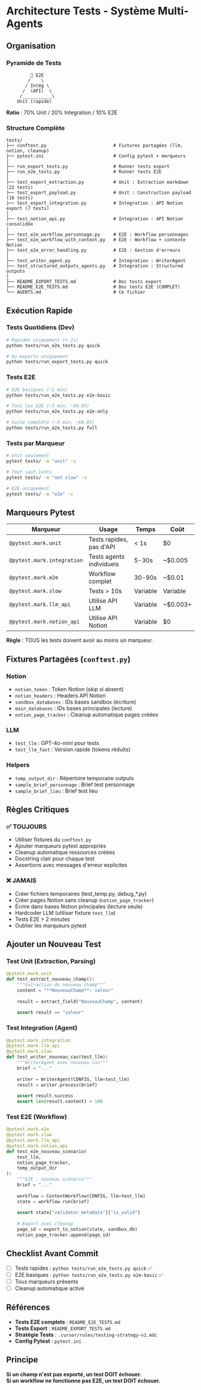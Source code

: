 # Architecture Tests - Système Multi-Agents

## Organisation

### Pyramide de Tests
```
         🔺 E2E
        /    \
       / Intég \
      /  (API)  \
     /___________\
    Unit (rapide)
```

**Ratio** : 70% Unit / 20% Integration / 10% E2E

### Structure Complète

```
tests/
├── conftest.py                         # Fixtures partagées (llm, notion, cleanup)
├── pytest.ini                          # Config pytest + marqueurs
│
├── run_export_tests.py                 # Runner tests export
├── run_e2e_tests.py                    # Runner tests E2E
│
├── test_export_extraction.py           # Unit : Extraction markdown (22 tests)
├── test_export_payload.py              # Unit : Construction payload (16 tests)
├── test_export_integration.py          # Integration : API Notion export (7 tests)
│
├── test_notion_api.py                  # Integration : API Notion consolidée
│
├── test_e2e_workflow_personnage.py     # E2E : Workflow personnages
├── test_e2e_workflow_with_context.py   # E2E : Workflow + contexte Notion
├── test_e2e_error_handling.py          # E2E : Gestion d'erreurs
│
├── test_writer_agent.py                # Integration : WriterAgent
├── test_structured_outputs_agents.py   # Integration : Structured outputs
│
├── README_EXPORT_TESTS.md              # Doc tests export
├── README_E2E_TESTS.md                 # Doc tests E2E (COMPLET)
└── AGENTS.md                           # Ce fichier
```

## Exécution Rapide

### Tests Quotidiens (Dev)
```bash
# Rapides uniquement (< 2s)
python tests/run_e2e_tests.py quick

# Ou exports uniquement
python tests/run_export_tests.py quick
```

### Tests E2E
```bash
# E2E basiques (~1 min)
python tests/run_e2e_tests.py e2e-basic

# Tous les E2E (~3 min, ~$0.03)
python tests/run_e2e_tests.py e2e-only

# Suite complète (~5 min, ~$0.05)
python tests/run_e2e_tests.py full
```

### Tests par Marqueur
```bash
# Unit seulement
pytest tests/ -m "unit" -v

# Tout sauf lents
pytest tests/ -m "not slow" -v

# E2E uniquement
pytest tests/ -m "e2e" -v
```

## Marqueurs Pytest

| Marqueur | Usage | Temps | Coût |
|----------|-------|-------|------|
| `@pytest.mark.unit` | Tests rapides, pas d'API | < 1s | $0 |
| `@pytest.mark.integration` | Tests agents individuels | 5-30s | ~$0.005 |
| `@pytest.mark.e2e` | Workflow complet | 30-90s | ~$0.01 |
| `@pytest.mark.slow` | Tests > 10s | Variable | Variable |
| `@pytest.mark.llm_api` | Utilise API LLM | Variable | ~$0.003+ |
| `@pytest.mark.notion_api` | Utilise API Notion | Variable | $0 |

**Règle** : TOUS les tests doivent avoir au moins un marqueur.

## Fixtures Partagées (`conftest.py`)

### Notion
- `notion_token` : Token Notion (skip si absent)
- `notion_headers` : Headers API Notion
- `sandbox_databases` : IDs bases sandbox (écriture)
- `main_databases` : IDs bases principales (lecture)
- `notion_page_tracker` : Cleanup automatique pages créées

### LLM
- `test_llm` : GPT-4o-mini pour tests
- `test_llm_fast` : Version rapide (tokens réduits)

### Helpers
- `temp_output_dir` : Répertoire temporaire outputs
- `sample_brief_personnage` : Brief test personnage
- `sample_brief_lieu` : Brief test lieu

## Règles Critiques

### ✅ TOUJOURS
- Utiliser fixtures du `conftest.py`
- Ajouter marqueurs pytest appropriés
- Cleanup automatique ressources créées
- Docstring clair pour chaque test
- Assertions avec messages d'erreur explicites

### ❌ JAMAIS
- Créer fichiers temporaires (test_temp.py, debug_*.py)
- Créer pages Notion sans cleanup (`notion_page_tracker`)
- Écrire dans bases Notion principales (lecture seule)
- Hardcoder LLM (utiliser fixture `test_llm`)
- Tests E2E > 2 minutes
- Oublier les marqueurs pytest

## Ajouter un Nouveau Test

### Test Unit (Extraction, Parsing)
```python
@pytest.mark.unit
def test_extract_nouveau_champ():
    """Extraction du nouveau champ"""
    content = "**NouveauChamp**: valeur"
    
    result = extract_field("NouveauChamp", content)
    
    assert result == "valeur"
```

### Test Integration (Agent)
```python
@pytest.mark.integration
@pytest.mark.llm_api
@pytest.mark.slow
def test_writer_nouveau_cas(test_llm):
    """WriterAgent avec nouveau cas"""
    brief = "..."
    
    writer = WriterAgent(CONFIG, llm=test_llm)
    result = writer.process(brief)
    
    assert result.success
    assert len(result.content) > 100
```

### Test E2E (Workflow)
```python
@pytest.mark.e2e
@pytest.mark.slow
@pytest.mark.llm_api
@pytest.mark.notion_api
def test_e2e_nouveau_scenario(
    test_llm,
    notion_page_tracker,
    temp_output_dir
):
    """E2E : nouveau scénario"""
    brief = "..."
    
    workflow = ContentWorkflow(CONFIG, llm=test_llm)
    state = workflow.run(brief)
    
    assert state["validator_metadata"]["is_valid"]
    
    # Export avec cleanup
    page_id = export_to_notion(state, sandbox_db)
    notion_page_tracker.append(page_id)
```

## Checklist Avant Commit

- [ ] Tests rapides : `python tests/run_e2e_tests.py quick` ✅
- [ ] E2E basiques : `python tests/run_e2e_tests.py e2e-basic` ✅
- [ ] Tous marqueurs présents
- [ ] Cleanup automatique activé

## Références

- **Tests E2E complets** : `README_E2E_TESTS.md`
- **Tests Export** : `README_EXPORT_TESTS.md`
- **Stratégie Tests** : `.cursor/rules/testing-strategy-v1.mdc`
- **Config Pytest** : `pytest.ini`

## Principe

**Si un champ n'est pas exporté, un test DOIT échouer.**  
**Si un workflow ne fonctionne pas E2E, un test DOIT échouer.**

